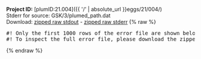 **Project ID:** [plumID:21.004]({{ '/' | absolute_url }}eggs/21/004/)  
Stderr for source:  GSK/3/plumed_path.dat   
Download: [zipped raw stdout](plumed_path.dat.plumed_master.stdout.txt.zip) - [zipped raw stderr](plumed_path.dat.plumed_master.stderr.txt.zip) 
{% raw %}
<pre>
#! Only the first 1000 rows of the error file are shown below
#! To inspect the full error file, please download the zipped raw stderr file above
</pre>
{% endraw %}

